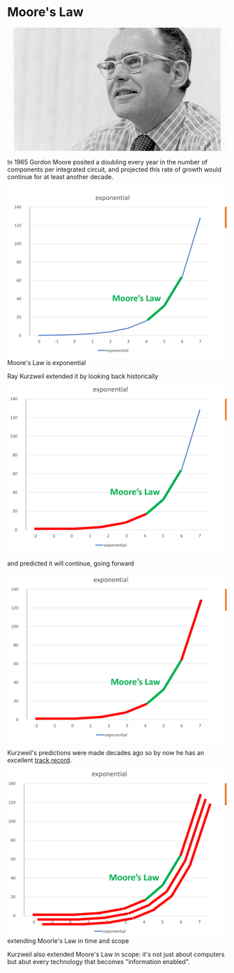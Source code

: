 # Moore's Law

![Gordon Earle Moore (born January 3, 1929) is an American businessman, engineer, and the co-founder and chairman emeritus of Intel Corporation.](<../.gitbook/assets/gordon moore.png>)

In 1965 Gordon Moore posited a doubling every year in the number of components per integrated circuit, and projected this rate of growth would continue for at least another decade.

![](<../.gitbook/assets/image (2) (1).png>) Moore's Law is exponential

Ray Kurzweil extended it by looking back historically

![](<../.gitbook/assets/image (4) (1).png>)

and predicted it will continue, going forward

![](<../.gitbook/assets/image (1) (1).png>)

Kurzweil's predictions were made decades ago so by now he has an excellent [track record](https://www.kurzweilai.net/how-my-predictions-are-faring-an-update-by-ray-kurzweil).

![](<../.gitbook/assets/image (5) (1).png>) extending Moorle's Law in time and scope

Kurzweil also extended Moore's Law in scope: it's not just about computers but abut every technology that becomes "information enabled".
